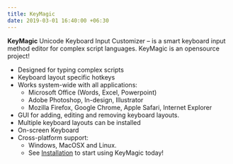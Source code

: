 ```yaml
---
title: KeyMagic
date: 2019-03-01 16:40:00 +06:30
---
```


**KeyMagic** Unicode Keyboard Input Customizer – is a smart keyboard input method editor for complex script languages. KeyMagic is an opensource project!

* Designed for typing complex scripts
* Keyboard layout specific hotkeys
* Works system-wide with all applications:
  * Microsoft Office (Words, Excel, Powerpoint)
  * Adobe Photoshop, In-design, Illustrator
  * Mozilla Firefox, Google Chrome, Apple Safari, Internet Explorer
* GUI for adding, editing and removing keyboard layouts.
* Multiple keyboard layouts can be installed
* On-screen Keyboard
* Cross-platform support:
  * Windows, MacOSX and Linux.
  * See [Installation](/installation) to start using KeyMagic today!